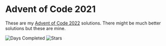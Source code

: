 Advent of Code 2021
=====================

These are my [Advent of Code 2022][aoc] solutions. There might be much better solutions but these are mine.

![Days Completed](https://img.shields.io/badge/days%20completed-11-red?style=for-the-badge) ![Stars](https://img.shields.io/badge/stars%20⭐-22-yellow?style=for-the-badge)

[aoc]: https://adventofcode.com/2022
